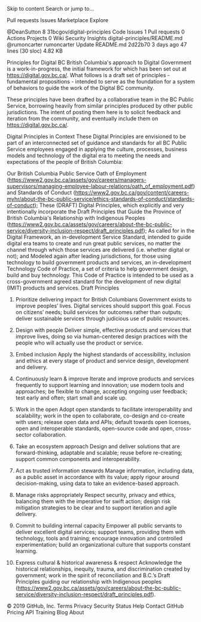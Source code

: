 Skip to content
Search or jump to…

Pull requests
Issues
Marketplace
Explore
 
@DeanSutton 
8
31bcgov/digital-principles
 Code Issues 1 Pull requests 0 Actions Projects 0 Wiki Security Insights
digital-principles/README.md
@rumoncarter rumoncarter Update README.md
2d22b70 3 days ago
47 lines (30 sloc)  4.82 KB
  
Principles for Digital BC
British Columbia's approach to Digital Government is a work-in-progress, the initial framework for which has been set out at https://digital.gov.bc.ca/. What follows is a draft set of principles - fundamental propositions - intended to serve as the foundation for a system of behaviors to guide the work of the Digital BC community.

These principles have been drafted by a collaborative team in the BC Public Service, borrowing heavily from similar principles produced by other public jurisdictions. The intent of posting them here is to solicit feedback and iteration from the community, and eventually include them on https://digital.gov.bc.ca/.

Digital Principles in Context
These Digital Principles are envisioned to be part of an interconnected set of guidance and standards for all BC Public Service employees engaged in applying the culture, processes, business models and technology of the digital era to meeting the needs and expectations of the people of British Columbia:

Our British Columbia Public Service Oath of Employment (https://www2.gov.bc.ca/assets/gov/careers/managers-supervisors/managing-employee-labour-relations/oath_of_employment.pdf) and Standards of Conduct (https://www2.gov.bc.ca/gov/content/careers-myhr/about-the-bc-public-service/ethics-standards-of-conduct/standards-of-conduct);
These (DRAFT) Digital Principles, which explicitly and very intentionally incorporate the Draft Principles that Guide the Province of British Columbia's Relationship with Indigenous Peoples (https://www2.gov.bc.ca/assets/gov/careers/about-the-bc-public-service/diversity-inclusion-respect/draft_principles.pdf);
As called for in the Digital Framework, an in-development Service Standard, intended to guide digital era teams to create and run great public services, no matter the channel through which those services are delivered (i.e. whether digital or not); and
Modeled again after leading jurisdictions, for those using technology to build government products and services, an in-development Technology Code of Practice, a set of criteria to help government design, build and buy technology. This Code of Practice is intended to be used as a cross-government agreed standard for the development of new digital (IMIT) products and services.
Draft Principles
1. Prioritize delivering impact for British Columbians
Government exists to improve peoples’ lives. Digital services should support this goal. Focus on citizens’ needs; build services for outcomes rather than outputs; deliver sustainable services through judicious use of public resources.

2. Design with people
Deliver simple, effective products and services that improve lives, doing so via human-centered design practices with the people who will actually use the product or service.

3. Embed inclusion
Apply the highest standards of accessibility, inclusion and ethics at every stage of product and service design, development and delivery.

4. Continuously learn & improve
Iterate and improve products and services frequently to support learning and innovation; use modern tools and approaches; be flexible to change, accepting ongoing user feedback; test early and often; start small and scale up.

5. Work in the open
Adopt open standards to facilitate interoperability and scalability; work in the open to collaborate, co-design and co-create with users; release open data and APIs; default towards open licenses, open and interoperable standards, open-source code and open, cross-sector collaboration.

6. Take an ecosystem approach
Design and deliver solutions that are forward-thinking, adaptable and scalable; reuse before re-creating; support common components and interoperability.

7. Act as trusted information stewards
Manage information, including data, as a public asset in accordance with its value; apply rigour around decision-making, using data to take an evidence-based approach.

8. Manage risks appropriately
Respect security, privacy and ethics, balancing them with the imperative for swift action; design risk mitigation strategies to be clear and to support iteration and agile delivery.

9. Commit to building internal capacity
Empower all public servants to deliver excellent digital services; support teams, providing them with technology, tools and training; encourage innovation and controlled experimentation; build an organizational culture that supports constant learning.

10. Express cultural & historical awareness & respect
Acknowledge the historical relationships, inequity, trauma, and discrimination created by government; work in the spirit of reconciliation and B.C.’s Draft Principles guiding our relationship with Indigenous peoples (https://www2.gov.bc.ca/assets/gov/careers/about-the-bc-public-service/diversity-inclusion-respect/draft_principles.pdf).

© 2019 GitHub, Inc.
Terms
Privacy
Security
Status
Help
Contact GitHub
Pricing
API
Training
Blog
About
